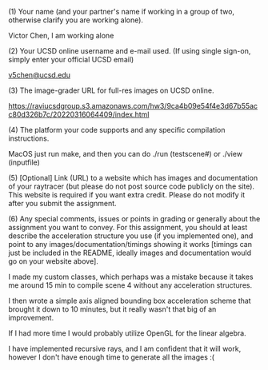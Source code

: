 (1) Your name (and your partner's name if working in a group of two, otherwise clarify you are working alone).

Victor Chen, I am working alone

(2) Your UCSD online username and e-mail used. (If using single sign-on, simply enter your official UCSD email)

v5chen@ucsd.edu

(3) The image-grader URL for full-res images on UCSD online.   

https://raviucsdgroup.s3.amazonaws.com/hw3/9ca4b09e54f4e3d67b55acc80d326b7c/20220316064409/index.html

(4) The platform your code supports and any specific compilation instructions.

MacOS
just run make, and then you can do 
./run (testscene#)
or 
./view (inputfile)

(5) [Optional] Link (URL) to a website which has images and documentation of your raytracer (but please do not post source code publicly on the site).  This website is required if you want extra credit.  Please do not modify it after you submit the assignment.  



(6) Any special comments, issues or points in grading or generally about the assignment you want to convey.  For this assignment, you should at least describe the acceleration structure you use (if you implemented one), and point to any images/documentation/timings showing it works [timings can just be included in the README, ideally images and documentation would go on your website above].  

I made my custom classes, which perhaps was a mistake because it takes me 
around 15 min to compile scene 4 without any acceleration structures.

I then wrote a simple axis aligned bounding box acceleration scheme that
brought it down to 10 minutes, but it really wasn't that big of an
improvement.

If I had more time I would probably utilize OpenGL for the linear algebra.

I have implemented recursive rays, and I am confident that it will work, however I don't have enough time to generate all the images :(
